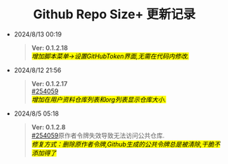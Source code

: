 <h1 align="center"> Github Repo Size+ 更新记录</h1> </p>

- 2024/8/13 00:19
  >**Ver:  0.1.2.18** <br> 
  *<mark>增加脚本菜单→设置GitHubToken界面,无需在代码内修改.</mark>*

- 2024/8/12 21:56
  >**Ver:  0.1.2.17** <br> [#254059](https://greasyfork.org/zh-CN/scripts/502291/discussions/254059)<br>
  *<mark>增加在用户资料仓库列表和org列表显示仓库大小.</mark>*

- 2024/8/5 05:18
  >**Ver:  0.1.2.8** <br> [#254059](https://greasyfork.org/zh-CN/scripts/502291/discussions/254059)原作者令牌失效导致无法访问公共仓库.<br>
  *<mark>修复方式：删除原作者令牌,Github生成的公共令牌总是被清除,干脆不添加得了</mark>*

